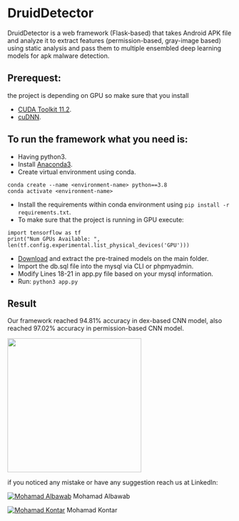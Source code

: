 # DruidDetector
DruidDetector is a web framework (Flask-based) that takes Android APK file and analyze it to extract features (permission-based, gray-image based) using static analysis and pass them to multiple ensembled deep learning models for apk malware detection.

## Prerequest:
the project is depending on GPU so make sure that you install
- [CUDA Toolkit 11.2](https://docs.nvidia.com/cuda/cuda-installation-guide-microsoft-windows/index.html).
- [cuDNN](https://docs.nvidia.com/deeplearning/cudnn/install-guide/index.html#overview).
## To run the framework what you need is:
- Having python3.
- Install [Anaconda3](https://www.anaconda.com/products/distribution).
- Create virtual environment using conda.
```
conda create --name <environment-name> python==3.8
conda activate <environment-name>
```
- Install the requirements within conda environment using ```pip install -r requirements.txt```.
- To make sure that the project is running in GPU execute:
```
import tensorflow as tf
print("Num GPUs Available: ", len(tf.config.experimental.list_physical_devices('GPU')))
```
- [Download](https://mega.nz/file/jVhEUKYC#bz1053qWtBb1TGyippIPHIiN94BJKWTnzvzwGHr3xxY) and extract the pre-trained models on the main folder.
- Import the db.sql file into the mysql via CLI or phpmyadmin.
- Modify Lines 18-21 in app.py file based on your mysql information.
- Run: ```python3 app.py```



## Result
Our framework reached 94.81% accuracy in dex-based CNN model, also reached 97.02% accuracy in permission-based CNN model.

<img src="https://user-images.githubusercontent.com/63113401/177514576-9bc6d066-8cd6-4cd2-8ac9-e53febdc2c06.png" width="300" height="300" />


if you noticed any mistake or have any suggestion reach us at LinkedIn:

[![Mohamad Albawab](https://img.shields.io/badge/LinkedIn-0077B5?style=for-the-badge&logo=linkedin&logoColor=white)](https://www.linkedin.com/in/mhmdba/) Mohamad Albawab

[![Mohamad Kontar](https://img.shields.io/badge/LinkedIn-0077B5?style=for-the-badge&logo=linkedin&logoColor=white)](https://www.linkedin.com/in/mhmdqi/) Mohamad Kontar


